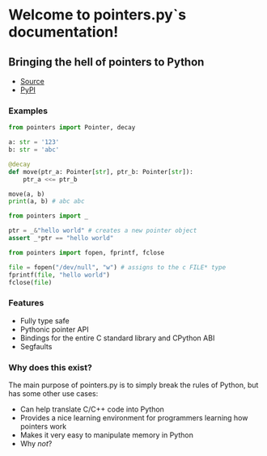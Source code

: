 # Welcome to pointers.py`s documentation!

## Bringing the hell of pointers to Python

-   [Source](https://github.com/ZeroIntensity/pointers.py)
-   [PyPI](https://pypi.org/project/pointers.py)

### Examples

```py
from pointers import Pointer, decay

a: str = '123'
b: str = 'abc'

@decay
def move(ptr_a: Pointer[str], ptr_b: Pointer[str]):
    ptr_a <<= ptr_b

move(a, b)
print(a, b) # abc abc
```

```py
from pointers import _

ptr = _&"hello world" # creates a new pointer object
assert _*ptr == "hello world"
```

```py
from pointers import fopen, fprintf, fclose

file = fopen("/dev/null", "w") # assigns to the c FILE* type
fprintf(file, "hello world")
fclose(file)
```

### Features

-   Fully type safe
-   Pythonic pointer API
-   Bindings for the entire C standard library and CPython ABI
-   Segfaults

### Why does this exist?

The main purpose of pointers.py is to simply break the rules of Python, but has some other use cases:

-   Can help translate C/C++ code into Python
-   Provides a nice learning environment for programmers learning how pointers work
-   Makes it very easy to manipulate memory in Python
-   Why _not_?

